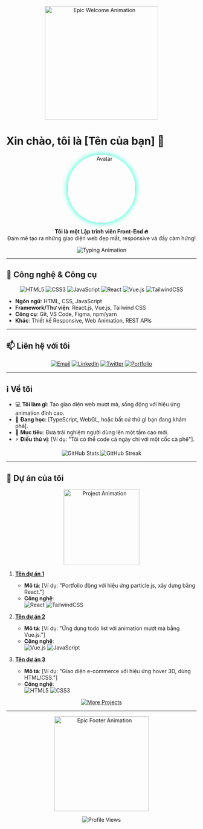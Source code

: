 <p align="center">
  <img src="https://media.giphy.com/media/j3vJ9YVoJ97Og2aO9S/giphy.gif" width="300" alt="Epic Welcome Animation">
</p>

# Xin chào, tôi là [Tên của bạn] 👋

<p align="center">
  <img src="link-to-your-avatar-image.jpg" width="180" style="border-radius: 50%; box-shadow: 0 0 15px #00ffcc;" alt="Avatar">
</p>

<p align="center">
  <strong>Tôi là một Lập trình viên Front-End 🔥</strong><br>
  Đam mê tạo ra những giao diện web đẹp mắt, responsive và đầy cảm hứng!  
</p>

<p align="center">
  <img src="https://readme-typing-svg.herokuapp.com?font=Fira+Code&size=20&color=00ffcc&center=true&vCenter=true&width=440&lines=Chào+mừng+đến+với+GitHub+của+tôi!;Let's+build+something+amazing!" alt="Typing Animation">
</p>

---

## 🔧 Công nghệ & Công cụ
<p align="center">
  <img src="https://img.shields.io/badge/HTML5-E34F26?style=for-the-badge&logo=html5&logoColor=white&labelColor=000000" alt="HTML5">
  <img src="https://img.shields.io/badge/CSS3-1572B6?style=for-the-badge&logo=css3&logoColor=white&labelColor=000000" alt="CSS3">
  <img src="https://img.shields.io/badge/JavaScript-F7DF1E?style=for-the-badge&logo=javascript&logoColor=black&labelColor=000000" alt="JavaScript">
  <img src="https://img.shields.io/badge/React-61DAFB?style=for-the-badge&logo=react&logoColor=black&labelColor=000000" alt="React">
  <img src="https://img.shields.io/badge/Vue.js-4FC08D?style=for-the-badge&logo=vue.js&logoColor=white&labelColor=000000" alt="Vue.js">
  <img src="https://img.shields.io/badge/TailwindCSS-38B2AC?style=for-the-badge&logo=tailwind-css&logoColor=white&labelColor=000000" alt="TailwindCSS">
</p>

- **Ngôn ngữ**: HTML, CSS, JavaScript  
- **Framework/Thư viện**: React.js, Vue.js, Tailwind CSS  
- **Công cụ**: Git, VS Code, Figma, npm/yarn  
- **Khác**: Thiết kế Responsive, Web Animation, REST APIs  

---

## 📫 Liên hệ với tôi
<p align="center">
  <a href="mailto:your-email@example.com"><img src="https://img.shields.io/badge/Email-D14836?style=for-the-badge&logo=gmail&logoColor=white&labelColor=000000" alt="Email"></a>
  <a href="https://linkedin.com/in/your-profile"><img src="https://img.shields.io/badge/LinkedIn-0077B5?style=for-the-badge&logo=linkedin&logoColor=white&labelColor=000000" alt="LinkedIn"></a>
  <a href="https://twitter.com/yourusername"><img src="https://img.shields.io/badge/Twitter-1DA1F2?style=for-the-badge&logo=twitter&logoColor=white&labelColor=000000" alt="Twitter"></a>
  <a href="https://your-portfolio-link.com"><img src="https://img.shields.io/badge/Portfolio-FF7139?style=for-the-badge&logo=About.me&logoColor=white&labelColor=000000" alt="Portfolio"></a>
</p>

---

## ℹ️ Về tôi
- 💻 **Tôi làm gì**: Tạo giao diện web mượt mà, sống động với hiệu ứng animation đỉnh cao.  
- 🌱 **Đang học**: [TypeScript, WebGL, hoặc bất cứ thứ gì bạn đang khám phá].  
- 🎯 **Mục tiêu**: Đưa trải nghiệm người dùng lên một tầm cao mới.  
- ⚡ **Điều thú vị**: [Ví dụ: "Tôi có thể code cả ngày chỉ với một cốc cà phê"].  

<p align="center">
  <img src="https://github-readme-stats.vercel.app/api?username=yourusername&show_icons=true&theme=shadow_red&hide_border=true&bg_color=0D1117&title_color=00ffcc&icon_color=00ffcc" alt="GitHub Stats">
  <img src="https://github-readme-streak-stats.herokuapp.com/?user=yourusername&theme=shadow_red&hide_border=true&background=0D1117&stroke=00ffcc&ring=00ffcc&fire=00ffcc&currStreakLabel=00ffcc" alt="GitHub Streak">
</p>

---

## 🚀 Dự án của tôi
<p align="center">
  <img src="https://media.giphy.com/media/26xBI73gWquCrDUuQ/giphy.gif" width="200" alt="Project Animation">
</p>

1. **[Tên dự án 1](link-to-repo-or-live-demo)**  
   - **Mô tả**: [Ví dụ: "Portfolio động với hiệu ứng particle.js, xây dựng bằng React."]  
   - **Công nghệ**:  
     <img src="https://img.shields.io/badge/React-61DAFB?style=flat-square&logo=react&logoColor=black" alt="React"> 
     <img src="https://img.shields.io/badge/TailwindCSS-38B2AC?style=flat-square&logo=tailwind-css&logoColor=white" alt="TailwindCSS">  

2. **[Tên dự án 2](link-to-repo-or-live-demo)**  
   - **Mô tả**: [Ví dụ: "Ứng dụng todo list với animation mượt mà bằng Vue.js."]  
   - **Công nghệ**:  
     <img src="https://img.shields.io/badge/Vue.js-4FC08D?style=flat-square&logo=vue.js&logoColor=white" alt="Vue.js"> 
     <img src="https://img.shields.io/badge/JavaScript-F7DF1E?style=flat-square&logo=javascript&logoColor=black" alt="JavaScript">  

3. **[Tên dự án 3](link-to-repo-or-live-demo)**  
   - **Mô tả**: [Ví dụ: "Giao diện e-commerce với hiệu ứng hover 3D, dùng HTML/CSS."]  
   - **Công nghệ**:  
     <img src="https://img.shields.io/badge/HTML5-E34F26?style=flat-square&logo=html5&logoColor=white" alt="HTML5"> 
     <img src="https://img.shields.io/badge/CSS3-1572B6?style=flat-square&logo=css3&logoColor=white" alt="CSS3">  

<p align="center">
  <a href="https://github.com/yourusername?tab=repositories"><img src="https://img.shields.io/badge/Xem%20thêm%20dự%20án-00ffcc?style=for-the-badge&logo=github&logoColor=white&labelColor=000000" alt="More Projects"></a>
</p>

---

<p align="center">
  <img src="https://media.giphy.com/media/26FPJGjAwuSikuJyM/giphy.gif" width="250" alt="Epic Footer Animation">
</p>

<p align="center">
  <img src="https://komarev.com/ghpvc/?username=yourusername&color=00ffcc&style=flat-square" alt="Profile Views">
</p>
